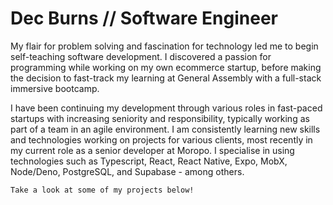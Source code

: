 # Dec Burns // Software Engineer

My flair for problem solving and fascination for technology led me to begin self-teaching software development. I discovered a passion for programming while working on my own ecommerce startup, before making the decision to fast-track my learning at General Assembly with a full-stack immersive bootcamp. 


I have been continuing my development through various roles in fast-paced startups with increasing seniority and responsibility, typically working as part of a team in an agile environment. I am consistently learning new skills and technologies working on projects for various clients, most recently in my current role as a senior developer at Moropo. I specialise in using technologies such as Typescript, React, React Native, Expo, MobX, Node/Deno, PostgreSQL, and Supabase - among others.

```
Take a look at some of my projects below!
```

